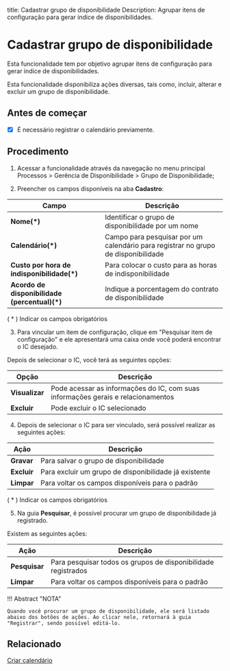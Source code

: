 title: Cadastrar grupo de disponibilidade
Description: Agrupar itens de configuração para gerar índice de disponibilidades. 
# Cadastrar grupo de disponibilidade

Esta funcionalidade tem por objetivo agrupar itens de configuração para gerar
índice de disponibilidades.

Esta funcionalidade disponibiliza ações diversas, tais como, incluir, alterar e
excluir um grupo de disponibilidade.

Antes de começar
--------------------

- [x] É necessário registrar o calendário previamente.

Procedimento
------------

1.  Acessar a funcionalidade através da navegação no menu principal Processos \>
    Gerência de Disponibilidade \> Grupo de Disponibilidade;

2.  Preencher os campos disponíveis na aba **Cadastro**:

|Campo|Descrição|
|-----|-----------|
|**Nome(\*)**|Identificar o grupo de disponibilidade por um nome|
|**Calendário(\*)**|Campo para pesquisar por um calendário para registrar no grupo de disponibilidade|
|**Custo por hora de indisponibilidade(\*)**|Para colocar o custo para as horas de indisponibilidade|
|**Acordo de disponibilidade (percentual)(\*)**|Indique a porcentagem do contrato de disponibilidade|

( * ) Indicar os campos obrigatórios

3.  Para vincular um item de configuração, clique em "Pesquisar item de configuração" e ele apresentará uma caixa onde você poderá encontrar o IC desejado.

Depois de selecionar o IC, você terá as seguintes opções:

|Opção|Descrição|
|------|-----------|
|**Visualizar**|Pode acessar as informações do IC, com suas informações gerais e relacionamentos|
|**Excluir**|Pode excluir o IC selecionado|

4.  Depois de selecionar o IC para ser vinculado, será possível realizar as seguintes ações:

|Ação|Descrição|
|------|-----------|
|**Gravar**|Para salvar o grupo de disponibilidade|
|**Excluir**|Para excluir um grupo de disponibilidade já existente|
|**Limpar**|Para voltar os campos disponíveis para o padrão|

( * ) Indicar os campos obrigatórios

5. Na guia **Pesquisar**, é possível procurar um grupo de disponibilidade já registrado.

Existem as seguintes ações:

|Ação|Descrição|
|------|-----------|
|**Pesquisar**|Para pesquisar todos os grupos de disponibilidade registrados|
|**Limpar**|Para voltar os campos disponíveis para o padrão|

!!! Abstract "NOTA"

    Quando você procurar um grupo de disponibilidade, ele será listado abaixo dos botões de ações. Ao clicar nele, retornará à guia "Registrar", sendo possível editá-lo.

Relacionado
-----------

[Criar calendário](/pt-br/citsmart-platform-9/platform-administration/time/create-calendar.html)

<!-- !!! tip "About"

    <b>Product/Version:</b> CITSmart | 9.00 &nbsp;&nbsp;
    <b>Updated:</b>01/15/2019 – Anna Martins
